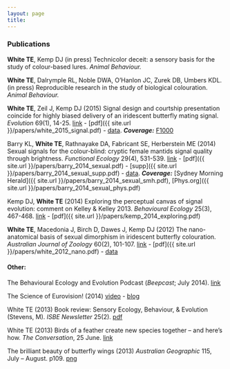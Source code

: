 ```yaml
---
layout: page
title: 
---
```


### Publications

**White TE**, Kemp DJ (in press) Technicolor deceit: a sensory basis for the study of colour-based lures. _Animal Behaviour._

**White TE**, Dalrymple RL, Noble DWA, O’Hanlon JC, Zurek DB, Umbers KDL. (in press) Reproducible research in the study of biological colouration. _Animal Behaviour._

**White TE**, Zeil J, Kemp DJ (2015) Signal design and courtship presentation coincide for highly biased delivery of an iridescent butterfly mating signal. _Evolution_ 69(1), 14-25. [link](http://dx.doi.org/10.1111/evo.12551) - [pdf]({{ site.url }}/papers/white_2015_signal.pdf) - [data](http://dx.doi.org/10.5061/dryad.3hk2v). ***Coverage:*** [F1000](http://dx.doi.org/10.3410/f.725363794.793504390%20) <div data-badge-popover="right" data-badge-type="2" data-doi="10.1111/evo.12551" data-hide-no-mentions="true" class="altmetric-embed"></div>

Barry KL, **White TE**, Rathnayake DA, Fabricant SE, Herberstein ME (2014) Sexual signals for the colour-blind: cryptic female mantids signal quality through brightness. _Functional Ecology_ 29(4), 531-539. [link](http://dx.doi.org/10.1111/1365-2435.12363) - [pdf]({{ site.url }}/papers/barry_2014_sexual.pdf) - [supp]({{ site.url }}/papers/barry_2014_sexual_supp.pdf) - [data](http://dx.doi.org/10.5061/dryad.3hk2v). ***Coverage:*** [Sydney Morning Herald]({{ site.url }}/papers/barry_2014_sexual_smh.pdf), [Phys.org]({{ site.url }}/papers/barry_2014_sexual_phys.pdf)

Kemp DJ, **White TE** (2014) Exploring the perceptual canvas of signal evolution: comment on Kelley & Kelley 2013. _Behavioural Ecology_ 25(3), 467-468. [link](http://dx.doi.org/10.1093/beheco/aru012) - [pdf]({{ site.url }}/papers/kemp_2014_exploring.pdf)

**White TE**,  Macedonia J, Birch D, Dawes J, Kemp DJ (2012) The nano-anatomical basis of sexual dimorphism in iridescent butterfly colouration. _Australian Journal of Zoology_ 60(2), 101-107. [link](http://dx.doi.org/10.1071/ZO12045) - [pdf]({{ site.url }}/papers/white_2012_nano.pdf) - [data](http://figshare.com/articles/Data_from_White_et_al_2012_The_nano_anatomical_basis_of_sexual_dimorphism_in_iridescent_butterfly_colouration_/897985)

#### Other:

The Behavioural Ecology and Evolution Podcast (_Beepcast_; July 2014). [link](http://thebeepcast.blogspot.com/2014/08/beepcast-july-2014.html)

The Science of Eurovision! (2014) [video](http://www.sbs.com.au/news/article/2014/05/06/scientists-analyse-paradox-eurovision) - [blog](http://thescienceofeurovision.wordpress.com/)

White TE (2013) Book review: Sensory Ecology, Behaviour, & Evolution (Stevens, M). _ISBE Newsletter_ 25(2). [pdf](https://docs.google.com/uc?export=download&id=0BzLI1jZMpYylMGVZNGdoWms2WWs)

White TE (2013) Birds of a feather create new species together – and here’s how. _The Conversation_, 25 June. [link](http://bit.ly/17yxufr)

The brilliant beauty of butterfly wings (2013) _Australian Geographic_ 115, July – August. p109. [png](https://docs.google.com/uc?export=download&id=0BzLI1jZMpYylQW03UFM0NWk1dFE)

<script type='text/javascript' src='https://d1bxh8uas1mnw7.cloudfront.net/assets/embed.js'></script>